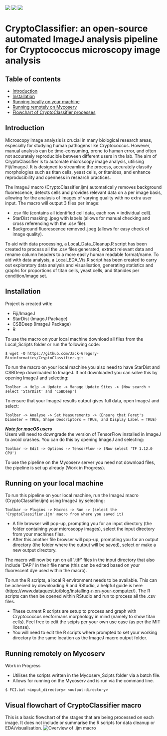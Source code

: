 ![](https://img.shields.io/badge/Automation-Fiji_ImageJ-blue) ![](https://img.shields.io/badge/Stable_Local_build-v1.3-green) ![](https://img.shields.io/badge/Stable_Mycoserv_build-WIP-orange)
# CryptoClassifier: an open-source automated ImageJ analysis pipeline for Cryptococcus microscopy image analysis
## Table of contents
* [Introduction](#Introduction)
* [Installation](#Installation)
* [Running locally on your machine](#Running-on-your-local-machine)
* [Running remotely on Mycoserv](#Running-remotely-on-Mycoserv)
* [Flowchart of CryptoClassifier processes](#Visual-flowchart-of-CryptoClassifier-macro)

## Introduction
Microscopy image analysis is crucial in many biological research areas, especially for studying human pathogens like Cryptococcus. However, manual analysis can be time-consuming, prone to human error, and often not accurately reproducible between different users in the lab. The aim of CryptoClassifier is to automate microscopy image analysis, utilising Fiji/ImageJ. It is designed to streamline the process, accurately classify morphologies such as titan cells, yeast cells, or titanides, and enhance reproducibility and openness in research practices.

The ImageJ macro (CryptoClassifier.ijm) automatically removes background fluorescence, detects cells and provides relevant data on a per image basis, allowing for the analysis of images of varying quality with no extra user input. The macro will output 3 files per image:
* .csv file (contains all identified cell data, each row = individual cell).
* StarDist masking .jpeg with labels (allows for manual checking and cross referencing with the .csv file).
* Background fluorescence removed .jpeg (allows for easy check of image quality).

To aid with data processing, a Local_Data_Cleanup.R script has been created to process all the .csv files generated, extract relevant data and rename column headers to a more easily human readable format/name. To aid with data analysis, a Local_EDA_Vis.R script has been created to carry out exploratory data analysis and visualisation, generating statistics and graphs for proportions of titan cells, yeast cells, and titanides per condition/image set.

## Installation
Project is created with:
* Fiji/ImageJ
* StarDist (ImageJ Package)
* CSBDeep (ImageJ Package)
* R

To use the macro on your local machine download all files from the Local_Scripts folder or run the following code:
```
$ wget -O https://github.com/Jack-Gregory-Bioinformatics/CryptoClassifier.git
```
To run the macro on your local machine you also need to have StarDist and CSBDeep downloaded to ImageJ. If not downloaded you can solve this by opening ImageJ and selecting:
```
Toolbar -> Help -> Update -> Manage Update Sites -> (Now search + select 'StarDist' and 'CSBDeep')
```
To ensure that your ImageJ results output gives full data, open ImageJ and select:
```
Toolbar -> Analyse -> Set Measurements -> (Ensure that Feret's Diameter = TRUE, Shape Descriptors = TRUE, and Display Label = TRUE)
```
***Note for macOS users***  
Users will need to downgrade the version of TensorFlow installed in ImageJ to avoid crashes. You can do this by opening ImageJ and selecting:
```
Toolbar -> Edit -> Options -> TensorFlow -> (Now select 'TF 1.12.0 CPU')
```
To use the pipeline on the Mycoserv server you need not download files, the pipeline is set up already (Work in Progress).

## Running on your local machine
To run this pipeline on your local machine, run the ImageJ macro (CryptoClassifier.ijm) using ImageJ by selecting:
```
Toolbar -> Plugins -> Macros -> Run -> (select the 'CryptoClassifier.ijm' macro from where you saved it)
```
* A file browser will pop-up, prompting you for an input directory (the folder containing your microscopy images), select the input directory from your machines files.
* After this another file browser will pop-up, prompting you for an output directory (the folder where the output will be saved), select or make a new output directory.

The macro will now be run on all '.tiff' files in the input directory that also include 'DAPI' in their file name (this can be edited based on your fluorescent dye used within the macro).

To run the R scripts, a local R environment needs to be available. This can be acheived by downloading R and RStudio, a helpful guide is here (https://www.dataquest.io/blog/installing-r-on-your-computer/). The R scripts can then be opened within RStudio and run to process all the .csv files.
* These current R scripts are setup to process and graph with Cryptococcus neoformans morphology in mind (namely to show titan cells). Feel free to edit the scipts per your own use case (as per the MIT license).
* You will need to edit the R scripts where prompted to set your working directory to the same location as the ImageJ macro output folder.

## Running remotely on Mycoserv
Work in Progress

* Utilises the scripts written in the Mycoserv_Scipts folder via a batch file.
* Allows for running on the Mycoserv and is run via the command line.

```
$ FCI.bat <input_directory> <output-directory>

```

## Visual flowchart of CryptoClassifier macro


This is a basic flowchart of the stages that are being processed on each image. It does not include or summarise the R scripts for data cleanup or EDA/visualisation.
![Overview of .ijm macro](https://github.com/JackUoE/ImageJ-Microscopy-Automation/blob/main/image.jpg?raw=true)
